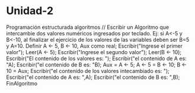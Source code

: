 # Unidad-2
Programación estructurada algoritmos
// Escribir un Algoritmo que intercambie dos valores numéricos ingresados por teclado. Ej: si A<-5 y B<-10, al finalizar el ejercicio de los valores de las variables deben ser B=5 y A=10.
Definir A ← 5, B ← 10, Aux como real;
    Escribir("Ingrese el primer valor");
    Leer(A ← 5);
    Escribir("Ingrese el segundo valor");
    Leer(B ← 10);
    Escribir("El contenido de los valores es:  ");
    Escribir("el contenido de A es:  "A);
    Escribir("el contenido de B es:  "B);
    Aux = A ← 5;
    A ← 5 = B ← 10;
    B ← 10 = Aux;
    Escribir("el contenido de los valores intecambiado es:  ");
    Escribir("el contenido de A es:  ",A);
    Escribir("el contenido de B es:  ",B);
FinAlgoritmo
